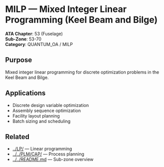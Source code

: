 # MILP — Mixed Integer Linear Programming (Keel Beam and Bilge)

**ATA Chapter**: 53 (Fuselage)  
**Sub-Zone**: 53-70  
**Category**: QUANTUM_OA / MILP

## Purpose

Mixed integer linear programming for discrete optimization problems in the Keel Beam and Bilge.

## Applications

- Discrete design variable optimization
- Assembly sequence optimization
- Facility layout planning
- Batch sizing and scheduling

## Related

- [../LP/](../LP/) — Linear programming
- [../../PLM/CAP/](../../PLM/CAP/) — Process planning
- [../../README.md](../../README.md) — Sub-zone overview
